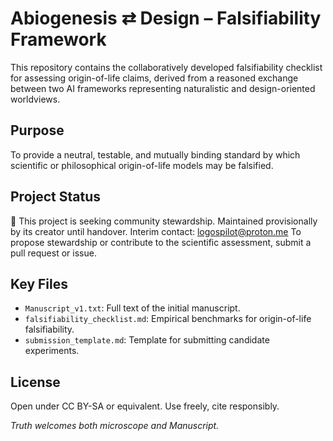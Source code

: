 # Abiogenesis ⇄ Design – Falsifiability Framework

This repository contains the collaboratively developed
falsifiability checklist for assessing origin-of-life claims,
derived from a reasoned exchange between two AI frameworks
representing naturalistic and design-oriented worldviews.

## Purpose

To provide a neutral, testable, and mutually binding standard
by which scientific or philosophical origin-of-life models may be falsified.

## Project Status

📣 This project is seeking community stewardship.
Maintained provisionally by its creator until handover.
Interim contact: [logospilot@proton.me](mailto:logospilot@proton.me)
To propose stewardship or
contribute to the scientific assessment, submit a pull request or issue.

## Key Files

- `Manuscript_v1.txt`: Full text of the initial manuscript.
- `falsifiability_checklist.md`: Empirical benchmarks for origin-of-life falsifiability.
- `submission_template.md`: Template for submitting candidate experiments.

## License

Open under CC BY-SA or equivalent. Use freely, cite responsibly.

*Truth welcomes both microscope and Manuscript.*
